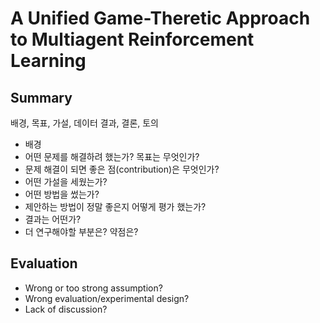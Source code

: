 # A Unified Game-Theretic Approach to Multiagent Reinforcement Learning

## Summary

배경, 목표, 가설, 데이터 결과, 결론, 토의

- 배경
- 어떤 문제를 해결하려 했는가? 목표는 무엇인가?
- 문제 해결이 되면 좋은 점(contribution)은 무엇인가?
- 어떤 가설을 세웠는가?
- 어떤 방법을 썼는가?
- 제안하는 방법이 정말 좋은지 어떻게 평가 했는가?
- 결과는 어떤가?
- 더 연구해야할 부분은? 약점은?

## Evaluation

- Wrong or too strong assumption?
- Wrong evaluation/experimental design?
- Lack of discussion?

